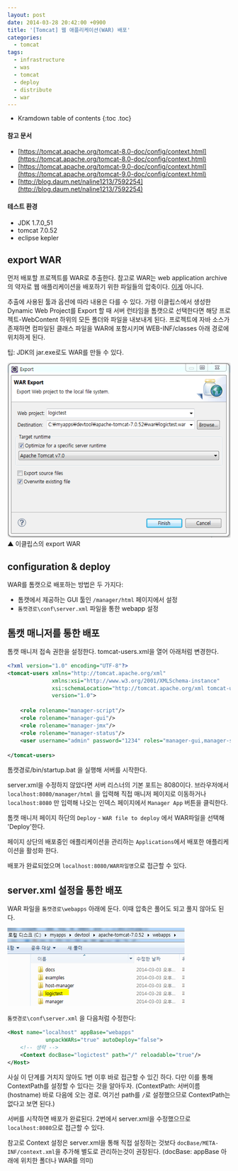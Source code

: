 ```yaml
---
layout: post
date: 2014-03-28 20:42:00 +0900
title: '[Tomcat] 웹 애플리케이션(WAR) 배포'
categories:
  - tomcat
tags:
  - infrastructure
  - was
  - tomcat
  - deploy
  - distribute
  - war
---
```


* Kramdown table of contents
{:toc .toc}

#### 참고 문서

- [https://tomcat.apache.org/tomcat-8.0-doc/config/context.html](https://tomcat.apache.org/tomcat-8.0-doc/config/context.html)
- [https://tomcat.apache.org/tomcat-9.0-doc/config/context.html](https://tomcat.apache.org/tomcat-9.0-doc/config/context.html)
- [http://blog.daum.net/naline1213/7592254](http://blog.daum.net/naline1213/7592254)

#### 테스트 환경

- JDK 1.7.0_51
- tomcat 7.0.52
- eclipse kepler


## export WAR

먼저 배포할 프로젝트를 WAR로 추출한다. 참고로 WAR는 web application archive의 약자로 웹 애플리케이션을 배포하기 위한 파일들의 압축이다. [이게](https://namu.wiki/w/WAAAGH!!) 아니다.

추출에 사용된 툴과 옵션에 따라 내용은 다를 수 있다. 가령 이클립스에서 생성한 Dynamic Web Project를 Export 할 때 서버 런타임을 톰캣으로 선택한다면 해당 프로젝트-WebContent 하위의 모든 폴더와 파일을 내보내게 된다. 프로젝트에 자바 소스가 존재하면 컴파일된 클래스 파일을 WAR에 포함시키며 WEB-INF/classes 아래 경로에 위치하게 된다.

팁: JDK의 jar.exe로도 WAR를 만들 수 있다.

![▲ 이클립스의 export WAR](/images/eclipse-webapp-extract-to-war.png)
▲ 이클립스의 export WAR


## configuration & deploy

WAR를 톰캣으로 배포하는 방법은 두 가지다:

- 톰캣에서 제공하는 GUI 툴인 `/manager/html` 페이지에서 설정
- `톰캣경로\conf\server.xml` 파일을 통한 webapp 설정


## 톰캣 매니저를 통한 배포

톰캣 매니저 접속 권한을 설정한다. tomcat-users.xml을 열어 아래처럼 변경한다.

```xml
<?xml version="1.0" encoding="UTF-8"?>
<tomcat-users xmlns="http://tomcat.apache.org/xml"
              xmlns:xsi="http://www.w3.org/2001/XMLSchema-instance"
              xsi:schemaLocation="http://tomcat.apache.org/xml tomcat-users.xsd"
              version="1.0">

    <role rolename="manager-script"/>
    <role rolename="manager-gui"/>
    <role rolename="manager-jmx"/>
    <role rolename="manager-status"/>
    <user username="admin" password="1234" roles="manager-gui,manager-script,manager-status,manager-jmx"/>

</tomcat-users>
```

톰캣경로/bin/startup.bat 을 실행해 서버를 시작한다.

server.xml을 수정하지 않았다면 서버 리스너의 기본 포트는 8080이다. 브라우저에서 `localhost:8080/manager/html` 을 입력해 직접 매니저 페이지로 이동하거나 `localhost:8080` 만 입력해 나오는 인덱스 페이지에서 `Manager App` 버튼을 클릭한다.

톰캣 매니저 페이지 하단의 `Deploy` - `WAR file to deploy` 에서 WAR파일을 선택해 'Deploy'한다.

페이지 상단의 배포중인 애플리케이션을 관리하는 `Applications`에서 배포한 애플리케이션을 활성화 한다.

배포가 완료되었으며 `localhost:8080/WAR파일명`으로 접근할 수 있다.


## server.xml 설정을 통한 배포

WAR 파일을 `톰캣경로\webapps` 아래에 둔다. 이때 압축은 풀어도 되고 풀지 않아도 된다.

![](/images/webapp-extract-to-war-via-server-xml.png)

`톰캣경로\conf\server.xml` 을 다음처럼 수정한다:

```xml
<Host name="localhost" appBase="webapps"
            unpackWARs="true" autoDeploy="false">
    <!-- 생략 -->
    <Context docBase="logictest" path="/" reloadable="true"/>
</Host>
```

사실 이 단계를 거치지 않아도 1번 이후 바로 접근할 수 있긴 하다. 다만 이를 통해 ContextPath를 설정할 수 있다는 것을 알아두자. (ContextPath: 서버이름(hostname) 바로 다음에 오는 경로. 여기선 path를 `/`로 설정했으므로 ContextPath는 없다고 보면 된다.)

서버를 시작하면 배포가 완료된다. 2번에서 server.xml을 수정했으므로 `localhost:8080`으로 접근할 수 있다.

참고로 Context 설정은 server.xml을 통해 직접 설정하는 것보다 `docBase/META-INF/context.xml`을 추가해 별도로 관리하는것이 권장된다. (docBase: appBase 아래에 위치한 폴더나 WAR를 의미)
